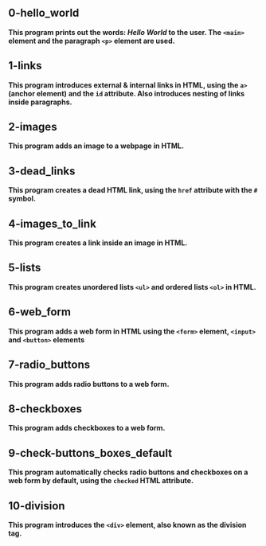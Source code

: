 ## 0-hello_world
**This program prints out the words: *Hello World* to the user. The ```<main>``` element and the paragraph ```<p>``` element are used.**

## 1-links
**This program introduces external & internal links in HTML, using the ```a>``` (anchor element) and the ```id``` attribute. Also introduces nesting of links inside paragraphs.**

## 2-images
**This program adds an image to a webpage in HTML.**

## 3-dead_links 
**This program creates a dead HTML link, using the ```href``` attribute with the ```#``` symbol.**

## 4-images_to_link
**This program creates a link inside an image in HTML.**

## 5-lists 
**This program creates unordered lists ```<ul>``` and ordered lists ```<ol>``` in HTML.**

## 6-web_form
**This program adds a web form in HTML using the ```<form>``` element, ```<input>``` and ```<button>``` elements**

## 7-radio_buttons
**This program adds radio buttons to a web form.**

## 8-checkboxes 
**This program adds checkboxes to a web form.**

## 9-check-buttons_boxes_default
**This program automatically checks radio buttons and checkboxes on a web form by default, using the ```checked``` HTML attribute.**

## 10-division
**This program introduces the ```<div>``` element, also known as the division tag.**
